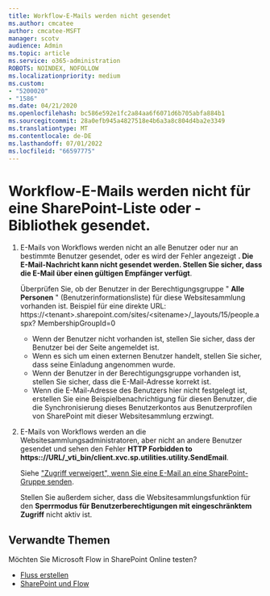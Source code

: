 ```yaml
---
title: Workflow-E-Mails werden nicht gesendet
ms.author: cmcatee
author: cmcatee-MSFT
manager: scotv
audience: Admin
ms.topic: article
ms.service: o365-administration
ROBOTS: NOINDEX, NOFOLLOW
ms.localizationpriority: medium
ms.custom:
- "5200020"
- "1586"
ms.date: 04/21/2020
ms.openlocfilehash: bc586e592e1fc2a84aa6f6071d6b705abfa884b1
ms.sourcegitcommit: 28a0efb945a4827518e4b6a3a8c804d4ba2e3349
ms.translationtype: MT
ms.contentlocale: de-DE
ms.lasthandoff: 07/01/2022
ms.locfileid: "66597775"
---
```

# <a name="workflow-email-is-not-being-sent-for-a-sharepoint-list-or-library"></a>Workflow-E-Mails werden nicht für eine SharePoint-Liste oder -Bibliothek gesendet.

1. E-Mails von Workflows werden nicht an alle Benutzer oder nur an bestimmte Benutzer gesendet, oder es wird der Fehler angezeigt **. Die E-Mail-Nachricht kann nicht gesendet werden. Stellen Sie sicher, dass die E-Mail über einen gültigen Empfänger verfügt**.

    Überprüfen Sie, ob der Benutzer in der Berechtigungsgruppe " **Alle Personen** " (Benutzerinformationsliste) für diese Websitesammlung vorhanden ist.  Beispiel für eine direkte URL: https://\<tenant\>.sharepoint.com/sites/\<sitename\>/_layouts/15/people.aspx? MembershipGroupId=0

    - Wenn der Benutzer nicht vorhanden ist, stellen Sie sicher, dass der Benutzer bei der Seite angemeldet ist. 
    - Wenn es sich um einen externen Benutzer handelt, stellen Sie sicher, dass seine Einladung angenommen wurde.
    - Wenn der Benutzer in der Berechtigungsgruppe vorhanden ist, stellen Sie sicher, dass die E-Mail-Adresse korrekt ist.
    - Wenn die E-Mail-Adresse des Benutzers hier nicht festgelegt ist, erstellen Sie eine Beispielbenachrichtigung für diesen Benutzer, die die Synchronisierung dieses Benutzerkontos aus Benutzerprofilen von SharePoint mit dieser Websitesammlung erzwingt.
 
2. E-Mails von Workflows werden an die Websitesammlungsadministratoren, aber nicht an andere Benutzer gesendet und sehen den Fehler **HTTP Forbidden to <span>https:</span>://URL/_vti_bin/client.xvc.sp.utilities.utility.SendEmail**.
 

    Siehe ["Zugriff verweigert", wenn Sie eine E-Mail an eine SharePoint-Gruppe senden](https://docs.microsoft.com/sharepoint/support/sharing-and-permissions/access-denied-when-send-an-email-to-groups).

    Stellen Sie außerdem sicher, dass die Websitesammlungsfunktion für den **Sperrmodus für Benutzerberechtigungen mit eingeschränktem Zugriff** nicht aktiv ist.


## <a name="related-topics"></a>Verwandte Themen
Möchten Sie Microsoft Flow in SharePoint Online testen?
- [Fluss erstellen](https://support.microsoft.com/office/create-a-flow-for-a-list-or-library-a9c3e03b-0654-46af-a254-20252e580d01) 
- [SharePoint und Flow](https://flow.microsoft.com/blog/sharepoint-and-flow/) 


